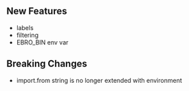 ## New Features

- labels
- filtering
- EBRO_BIN env var

## Breaking Changes

- import.from string is no longer extended with environment
